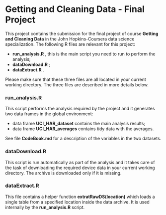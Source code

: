 # Getting and Cleaning Data - Final Project
This project contains the submission for the final project of course **Getting and Cleaning Data** in the John Hopkins-Coursera data science specialization.
The following R files are relevant for this project:

* **run_analysis.R** , this is the main script you need to run to perform the analysis;
* **dataDownload.R** ;
* **dataExtract.R** .

Please make sure that these three files are all located in your current working directory. 
The three files are described in more details below.

### run_analysis.R
This script performs the analysis required by the project and it generates two data frames
in the global environment:

* data frame **UCI_HAR_dataset** contains the main analysis results;
* data frame **UCI_HAR_averages** contains tidy data with the averages.

See file **CodeBook.md** for a description of the variables in the two datasets.

### dataDownload.R
This script is run automatically as part of the analysis and it takes care of the task of downloading the required device data in your current working directory. The archive is downloaded only if it is missing.

### dataExtract.R
This file contains a helper function **extratRawDS(location)** which loads a single table from a specified location inside the data archive. It is used internally by the **run_analysis.R** script.


